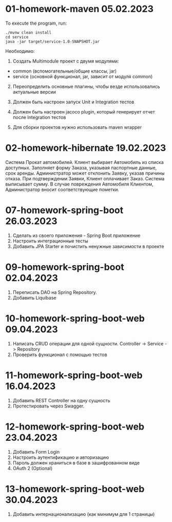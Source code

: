 # 01-homework-maven 05.02.2023

To execute the program, run:

```
./mvnw clean install
cd service
java -jar target/service-1.0-SNAPSHOT.jar

```

Необходимо:
1. Создать Multimodule проект с двумя модулями:
- common (вспомогательные/общие классы, jar)
- service (основной функционал, jar, зависит от модуля common)
2. Переопределить основные плагины, чтобы везде использовались актуальные версии

3. Должен быть настроен запуск Unit и Integration тестов
4. Должен быть настроен jacoco plugin, который генерирует отчет после Integration тестов

5. Для сборки проектов нужно использовать maven wrapper
# 02-homework-hibernate 19.02.2023
Система Прокат автомобилей. Клиент выбирает Автомобиль из списка доступных.
Заполняет форму Заказа, указывая паспортные данные, срок аренды. Администратор может отклонить Заявку, указав причины отказа. При подтверждении Заявки, Клиент оплачивает Заказ. Система выписывает сумму. В случае повреждения Автомобиля Клиентом, Администратор вносит соответствующие пометки.

# 07-homework-spring-boot 26.03.2023

1. Сделать из своего приложения - Spring Boot приложение
2. Настроить интеграционные тесты
3. Добавить JPA Starter и почистить ненужные зависимости в проекте

# 09-homework-spring-boot 02.04.2023
1. Переписать DAO на Spring Repository.
2. Добавить Liquibase

# 10-homework-spring-boot-web 09.04.2023
1. Написать CRUD операции для одной сущности. Controller -> Service -> Repository
2. Проверить функционал с помощью тестов

# 11-homework-spring-boot-web 16.04.2023
1. Добавить REST Controller на одну сущность
2. Протестировать через Swagger. 

# 12-homework-spring-boot-web 23.04.2023
1. Добавить Form Login
2. Настроить аутентификацию и авторизацию
3. Пароль должен храниться в базе в зашифрованном виде
4. OAuth 2 (Optional)

# 13-homework-spring-boot-web 30.04.2023
1. Добавить интернационализацию (как минимум для 1 страницы)